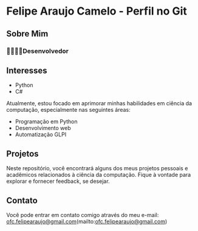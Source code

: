 # Felipe Araujo Camelo - Perfil no Git

## Sobre Mim

### 🐍👨🏻‍💻Desenvolvedor

## Interesses
- Python
- C#



Atualmente, estou focado em aprimorar minhas habilidades em ciência da computação, especialmente nas seguintes áreas:

- Programação em Python
- Desenvolvimento web
- Automatização GLPI

## Projetos

Neste repositório, você encontrará alguns dos meus projetos pessoais e acadêmicos relacionados à ciência da computação. Fique à vontade para explorar e fornecer feedback, se desejar.

## Contato

Você pode entrar em contato comigo através do meu e-mail: ofc.felipearaujo@gmail.com(mailto:ofc.felipearaujo@gmail.com)


<!--
**ViktorReznovCOD/ViktorReznovCOD** is a ✨ _special_ ✨ repository because its `README.md` (this file) appears on your GitHub profile.

Here are some ideas to get you started:

- 🔭 I’m currently working on ...
- 🌱 I’m currently learning ...
- 👯 I’m looking to collaborate on ...
- 🤔 I’m looking for help with ...
- 💬 Ask me about ...
- 📫 How to reach me: ...
- 😄 Pronouns: ...
- ⚡ Fun fact: ...
-->
